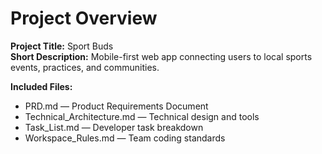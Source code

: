 # Project Overview

**Project Title:** Sport Buds  
**Short Description:** Mobile-first web app connecting users to local sports events, practices, and communities.  

**Included Files:**
- PRD.md — Product Requirements Document  
- Technical_Architecture.md — Technical design and tools  
- Task_List.md — Developer task breakdown  
- Workspace_Rules.md — Team coding standards
